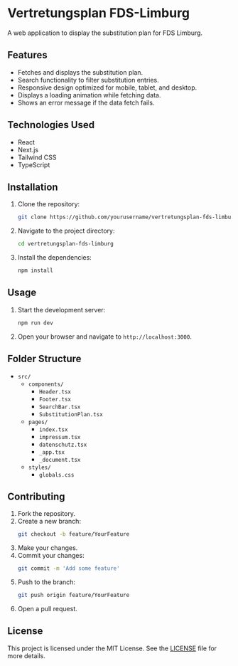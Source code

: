# Vertretungsplan FDS-Limburg

A web application to display the substitution plan for FDS Limburg.

## Features

- Fetches and displays the substitution plan.
- Search functionality to filter substitution entries.
- Responsive design optimized for mobile, tablet, and desktop.
- Displays a loading animation while fetching data.
- Shows an error message if the data fetch fails.

## Technologies Used

- React
- Next.js
- Tailwind CSS
- TypeScript

## Installation

1. Clone the repository:
    ```sh
    git clone https://github.com/yourusername/vertretungsplan-fds-limburg.git
    ```
2. Navigate to the project directory:
    ```sh
    cd vertretungsplan-fds-limburg
    ```
3. Install the dependencies:
    ```sh
    npm install
    ```

## Usage

1. Start the development server:
    ```sh
    npm run dev
    ```
2. Open your browser and navigate to `http://localhost:3000`.

## Folder Structure

- `src/`
    - `components/`
        - `Header.tsx`
        - `Footer.tsx`
        - `SearchBar.tsx`
        - `SubstitutionPlan.tsx`
    - `pages/`
        - `index.tsx`
        - `impressum.tsx`
        - `datenschutz.tsx`
        - `_app.tsx`
        - `_document.tsx`
    - `styles/`
        - `globals.css`

## Contributing

1. Fork the repository.
2. Create a new branch:
    ```sh
    git checkout -b feature/YourFeature
    ```
3. Make your changes.
4. Commit your changes:
    ```sh
    git commit -m 'Add some feature'
    ```
5. Push to the branch:
    ```sh
    git push origin feature/YourFeature
    ```
6. Open a pull request.

## License

This project is licensed under the MIT License. See the [LICENSE](LICENSE) file for more details.
